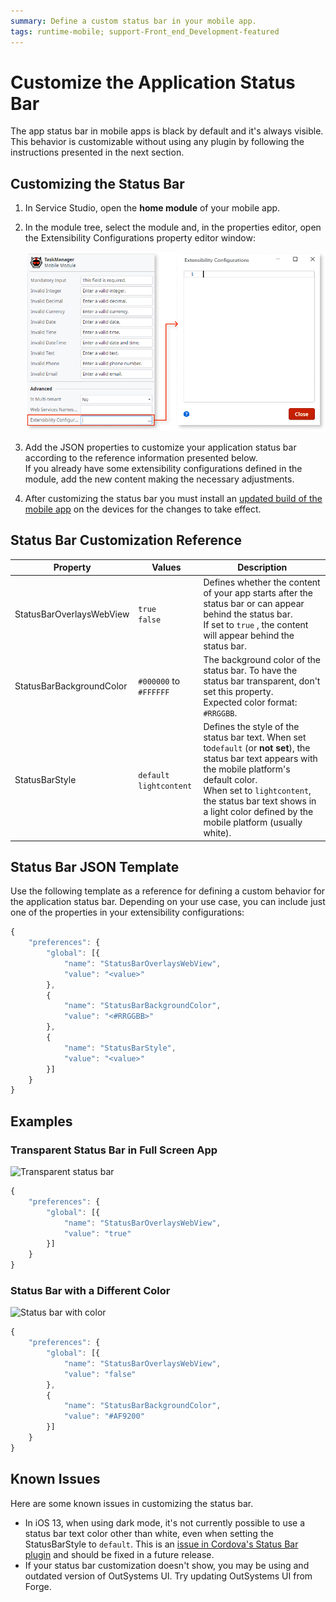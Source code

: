 ```yaml
---
summary: Define a custom status bar in your mobile app.
tags: runtime-mobile; support-Front_end_Development-featured
---
```


# Customize the Application Status Bar

The app status bar in mobile apps is black by default and it's always visible. This behavior is customizable without using any plugin by following the instructions presented in the next section.

## Customizing the Status Bar

1. In Service Studio, open the **home module** of your mobile app. 

2. In the module tree, select the module and, in the properties editor, open the Extensibility Configurations property editor window: 

    ![Extensibility Configurations of a module](images/ss_extensibility_in_module_properties.png?width=500)

3. Add the JSON properties to customize your application status bar according to the reference information presented below.  
    If you already have some extensibility configurations defined in the module, add the new content making the necessary adjustments.

4. After customizing the status bar you must install an [updated build of the mobile app](<../mobile-app-update-scenarios.md#situations-when-the-user-must-install-a-new-build>) on the devices for the changes to take effect. 

## Status Bar Customization Reference

Property  |  Values  |  Description  
---|---|---  
StatusBarOverlaysWebView  | `true`  <br/> `false` |  Defines whether the content of your app starts after the status bar or can appear behind the status bar.<br/>If set to `true` , the content will appear behind the status bar.  
StatusBarBackgroundColor  |`#000000` to `#FFFFFF` |  The background color of the status bar. To have the status bar transparent, don't set this property.<br/>Expected color format: `#RRGGBB`.  
StatusBarStyle  | `default` <br/>`lightcontent` |  Defines the style of the status bar text. When set to`default` (or **not set**), the status bar text appears with the mobile platform's default color.<br/>When set to `lightcontent`, the status bar text shows in a light color defined by the mobile platform (usually white).  
  
## Status Bar JSON Template

Use the following template as a reference for defining a custom behavior for the application status bar. Depending on your use case, you can include just one of the properties in your extensibility configurations:

```javascript
{
    "preferences": {
        "global": [{
            "name": "StatusBarOverlaysWebView",
            "value": "<value>"
        },
        {
            "name": "StatusBarBackgroundColor",
            "value": "<#RRGGBB>"
        },
        {
            "name": "StatusBarStyle",
            "value": "<value>"
        }]
    }
}
```

## Examples

### Transparent Status Bar in Full Screen App

![Transparent status bar](images/transparent_statusbar.png?width=400)

```javascript   
{
    "preferences": {
        "global": [{
            "name": "StatusBarOverlaysWebView",
            "value": "true"
        }]
    }
}
```

### Status Bar with a Different Color

![Status bar with color](images/differentcolor_statusbar.png?width=400)

```javascript        
{
    "preferences": {
        "global": [{
            "name": "StatusBarOverlaysWebView",
            "value": "false"
        },
        {
            "name": "StatusBarBackgroundColor",
            "value": "#AF9200"
        }]
    }
}
```

## Known Issues

Here are some known issues in customizing the status bar.

* In iOS 13, when using dark mode, it's not currently possible to use a status bar text color other than white, even when setting the StatusBarStyle to `default`. This is an [issue in Cordova's Status Bar plugin](https://github.com/apache/cordova-plugin-statusbar/issues/148) and should be fixed in a future release.
* If your status bar customization doesn't show, you may be using and outdated version of OutSystems UI. Try updating OutSystems UI from Forge.
